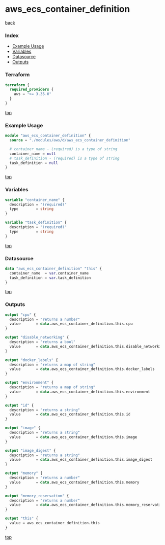 # aws_ecs_container_definition

[back](../aws.md)

### Index

- [Example Usage](#example-usage)
- [Variables](#variables)
- [Datasource](#datasource)
- [Outputs](#outputs)

### Terraform

```terraform
terraform {
  required_providers {
    aws = ">= 3.35.0"
  }
}
```

[top](#index)

### Example Usage

```terraform
module "aws_ecs_container_definition" {
  source = "./modules/aws/d/aws_ecs_container_definition"

  # container_name - (required) is a type of string
  container_name = null
  # task_definition - (required) is a type of string
  task_definition = null
}
```

[top](#index)

### Variables

```terraform
variable "container_name" {
  description = "(required)"
  type        = string
}

variable "task_definition" {
  description = "(required)"
  type        = string
}
```

[top](#index)

### Datasource

```terraform
data "aws_ecs_container_definition" "this" {
  container_name  = var.container_name
  task_definition = var.task_definition
}
```

[top](#index)

### Outputs

```terraform
output "cpu" {
  description = "returns a number"
  value       = data.aws_ecs_container_definition.this.cpu
}

output "disable_networking" {
  description = "returns a bool"
  value       = data.aws_ecs_container_definition.this.disable_networking
}

output "docker_labels" {
  description = "returns a map of string"
  value       = data.aws_ecs_container_definition.this.docker_labels
}

output "environment" {
  description = "returns a map of string"
  value       = data.aws_ecs_container_definition.this.environment
}

output "id" {
  description = "returns a string"
  value       = data.aws_ecs_container_definition.this.id
}

output "image" {
  description = "returns a string"
  value       = data.aws_ecs_container_definition.this.image
}

output "image_digest" {
  description = "returns a string"
  value       = data.aws_ecs_container_definition.this.image_digest
}

output "memory" {
  description = "returns a number"
  value       = data.aws_ecs_container_definition.this.memory
}

output "memory_reservation" {
  description = "returns a number"
  value       = data.aws_ecs_container_definition.this.memory_reservation
}

output "this" {
  value = aws_ecs_container_definition.this
}
```

[top](#index)